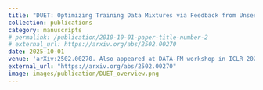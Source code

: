 ```yaml
---
title: "DUET: Optimizing Training Data Mixtures via Feedback from Unseen Evaluation Tasks"
collection: publications
category: manuscripts
# permalink: /publication/2010-10-01-paper-title-number-2
# external_url: https://arxiv.org/abs/2502.00270
date: 2025-10-01
venue: 'arXiv:2502.00270. Also appeared at DATA-FM workshop in ICLR 2025.'
external_url: "https://arxiv.org/abs/2502.00270"
image: images/publication/DUET_overview.png
---
```


<!-- The contents above will be part of a list of publications, if the user clicks the link for the publication than the contents of section will be rendered as a full page, allowing you to provide more information about the paper for the reader. When publications are displayed as a single page, the contents of the above "citation" field will automatically be included below this section in a smaller font. -->